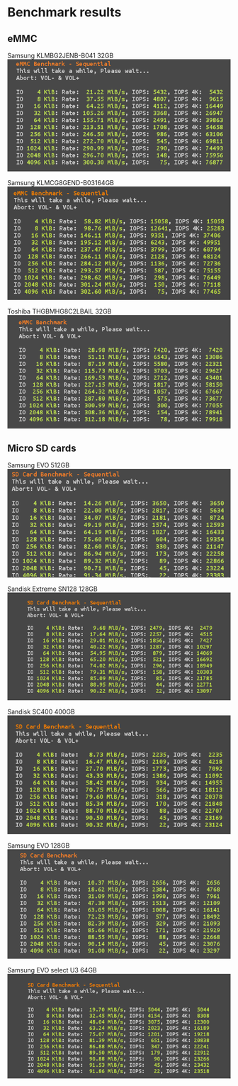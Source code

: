 # Benchmark results

## eMMC

Samsung KLMBG2JENB-B041 32GB \
![Samsung KLMBG2JENB-B041 32GB](https://github.com/Linux-4-Switch/switch-benchmarks/blob/master/benchmark_results/iops/eMMC/Samsung_KLMBG2JENB-B041_32GB.png)

Samsung KLMCG8GEND-B03164GB \
![Samsung KLMCG8GEND-B031 64GB](https://github.com/Linux-4-Switch/switch-benchmarks/blob/master/benchmark_results/iops/eMMC/Samsung_KLMCG8GEND-B031_64GB.png)

Toshiba THGBMHG8C2LBAIL 32GB \
![Toshiba THGBMHG8C2LBAIL 32GB](https://github.com/Linux-4-Switch/switch-benchmarks/blob/master/benchmark_results/iops/eMMC/Toshiba_THGBMHG8C2LBAIL_32GB.png)

## Micro SD cards

Samsung EVO 512GB \
![Samsung EVO 512GB](https://github.com/Linux-4-Switch/switch-benchmarks/blob/master/benchmark_results/iops/SD/Samsung_evo_512GB.png)

Sandisk Extreme SN128 128GB \
![Sandisk Extreme SN128 128G](https://github.com/Linux-4-Switch/switch-benchmarks/blob/master/benchmark_results/iops/SD/Sandisk_Extreme_SN128_128GB.png)

Sandisk SC400 400GB \
![Sandisk SC400 400GB](https://github.com/Linux-4-Switch/switch-benchmarks/blob/master/benchmark_results/iops/SD/Sandisk_SC400_400GB.png)

Samsung EVO 128GB \
![samsung evo 128GB](https://github.com/Linux-4-Switch/switch-benchmarks/blob/master/benchmark_results/iops/SD/samsung_evo_128GB.png)

Samsung EVO select U3 64GB \
![Samsung EVO select U3 64GB](https://github.com/Linux-4-Switch/switch-benchmarks/blob/master/benchmark_results/iops/SD/samsung_evo_select_U3_64.png)
